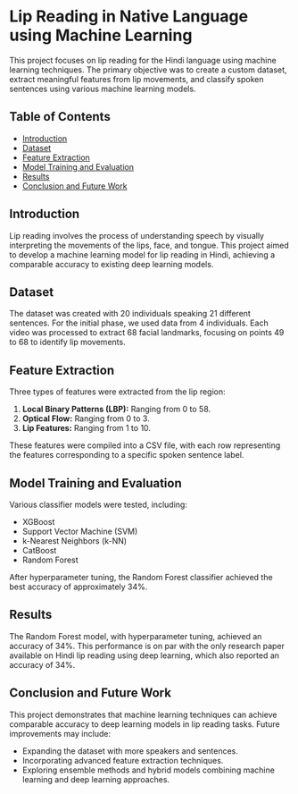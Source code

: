 # Lip Reading in Native Language using Machine Learning

This project focuses on lip reading for the Hindi language using machine learning techniques. The primary objective was to create a custom dataset, extract meaningful features from lip movements, and classify spoken sentences using various machine learning models.

## Table of Contents

- [Introduction](#introduction)
- [Dataset](#dataset)
- [Feature Extraction](#feature-extraction)
- [Model Training and Evaluation](#model-training-and-evaluation)
- [Results](#results)
- [Conclusion and Future Work](#conclusion-and-future-work)

## Introduction

Lip reading involves the process of understanding speech by visually interpreting the movements of the lips, face, and tongue. This project aimed to develop a machine learning model for lip reading in Hindi, achieving a comparable accuracy to existing deep learning models.

## Dataset

The dataset was created with 20 individuals speaking 21 different sentences. For the initial phase, we used data from 4 individuals. Each video was processed to extract 68 facial landmarks, focusing on points 49 to 68 to identify lip movements.

## Feature Extraction

Three types of features were extracted from the lip region:

1. **Local Binary Patterns (LBP):** Ranging from 0 to 58.
2. **Optical Flow:** Ranging from 0 to 3.
3. **Lip Features:** Ranging from 1 to 10.

These features were compiled into a CSV file, with each row representing the features corresponding to a specific spoken sentence label.

## Model Training and Evaluation

Various classifier models were tested, including:

- XGBoost
- Support Vector Machine (SVM)
- k-Nearest Neighbors (k-NN)
- CatBoost
- Random Forest

After hyperparameter tuning, the Random Forest classifier achieved the best accuracy of approximately 34%.

## Results

The Random Forest model, with hyperparameter tuning, achieved an accuracy of 34%. This performance is on par with the only research paper available on Hindi lip reading using deep learning, which also reported an accuracy of 34%.

## Conclusion and Future Work

This project demonstrates that machine learning techniques can achieve comparable accuracy to deep learning models in lip reading tasks. Future improvements may include:

- Expanding the dataset with more speakers and sentences.
- Incorporating advanced feature extraction techniques.
- Exploring ensemble methods and hybrid models combining machine learning and deep learning approaches.

